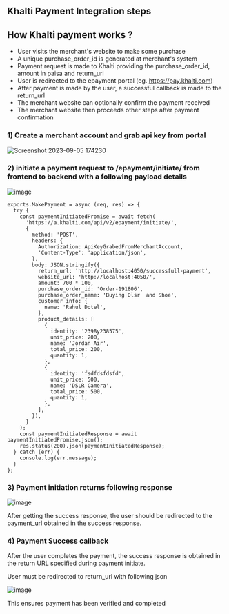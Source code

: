 ## Khalti Payment Integration steps

## How Khalti payment works ?

- User visits the merchant's website to make some purchase
- A unique purchase_order_id is generated at merchant's system
- Payment request is made to Khalti providing the purchase_order_id, amount in paisa and return_url
- User is redirected to the epayment portal (eg. https://pay.khalti.com)
- After payment is made by the user, a successful callback is made to the return_url
- The merchant website can optionally confirm the payment received
- The merchant website then proceeds other steps after payment confirmation

### 1) Create a merchant account and grab api key from portal

![Screenshot 2023-09-05 174230](https://github.com/ftr9/khalti-payment-integration-demo/assets/60734475/f0f93d56-8261-4e2b-96cd-b135fd11b2c0)

### 2) initiate a payment request to /epayment/initiate/ from frontend to backend with a following payload details

![image](https://github.com/ftr9/khalti-payment-integration-demo/assets/60734475/c6a00dea-1dc9-410c-87c9-65bee77ba997)

```
exports.MakePayment = async (req, res) => {
  try {
    const paymentInitiatedPromise = await fetch(
      'https://a.khalti.com/api/v2/epayment/initiate/',
      {
        method: 'POST',
        headers: {
          Authorization: ApiKeyGrabedFromMerchantAccount,
          'Content-Type': 'application/json',
        },
        body: JSON.stringify({
          return_url: 'http://localhost:4050/successfull-payment',
          website_url: 'http://localhost:4050/',
          amount: 700 * 100,
          purchase_order_id: 'Order-191806',
          purchase_order_name: 'Buying Dlsr  and Shoe',
          customer_info: {
            name: 'Rahul Dotel',
          },
          product_details: [
            {
              identity: '2398y238575',
              unit_price: 200,
              name: 'Jordan Air',
              total_price: 200,
              quantity: 1,
            },
            {
              identity: 'fsdfdsfdsfd',
              unit_price: 500,
              name: 'DSLR Camera',
              total_price: 500,
              quantity: 1,
            },
          ],
        }),
      }
    );
    const paymentInitiatedResponse = await paymentInitiatedPromise.json();
    res.status(200).json(paymentInitiatedResponse);
  } catch (err) {
    console.log(err.message);
  }
};
```

### 3) Payment initiation returns following response

![image](https://github.com/ftr9/khalti-payment-integration-demo/assets/60734475/7247d59f-17c5-47e1-b192-04e87b98160c)

After getting the success response, the user should be redirected to the payment_url obtained in the success response.

### 4) Payment Success callback

After the user completes the payment, the success response is obtained in the return URL specified during payment initiate.

User must be redirected to return_url with following json

![image](https://github.com/ftr9/khalti-payment-integration-demo/assets/60734475/970a9c6b-a004-4f4a-a8e9-ad5634a95987)

This ensures payment has been verified and completed
